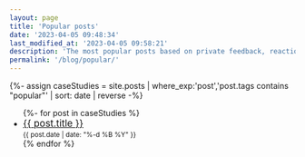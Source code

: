 ```yaml
---
layout: page
title: 'Popular posts'
date: '2023-04-05 09:48:34'
last_modified_at: '2023-04-05 09:58:21'
description: 'The most popular posts based on private feedback, reactions on Mastodon and what search engines are reporting as search terms.'
permalink: '/blog/popular/'
---
```

{%- assign caseStudies = site.posts | where_exp:'post','post.tags contains "popular"' | sort: date | reverse -%}
<ul class="list-hr">
{%- for post in caseStudies %}
  <li>
    <a class="u-url" title="Read the post ‘{{ post.title }}’" href="{{ post.url }}"><big>{{ post.title }}</big></a><br>
    <small><time class="dt-published dim" datetime="{{ post.date | date_to_xmlschema }}" itemprop="dateCreated">{{ post.date | date: "%-d %B %Y" }}</time></small>
  </li>
{% endfor %}
</ul>